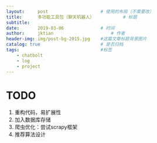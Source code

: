 ```yaml
---
layout:     post   				    # 使用的布局（不需要改）
title:      多功能工具包（聊天机器人）			# 标题 
subtitle:  	 
date:       2019-03-06				# 时间
author:     jktian 						# 作者
header-img: img/post-bg-2015.jpg 	#这篇文章标题背景图片
catalog: true 						# 是否归档
tags:								#标签
    - chatbolt
    - log
    - project
---
```

# TODO
1. 重构代码，易扩展性
2. 加入数据库存储
3. 爬虫优化：尝试scrapy框架
4. 推荐算法设计